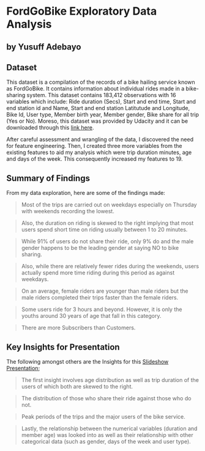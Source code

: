 # FordGoBike Exploratory Data Analysis
## by Yusuff Adebayo


## Dataset

This dataset is a compilation of the records of a bike hailing service known as FordGoBike. It contains information about individual rides made in a bike-sharing system. This dataset contains 183,412 observations with 16 variables which include: Ride duration (Secs), Start and end time, Start and end station id and Name, Start and end station Latitutude and Longitude, Bike Id, User type, Member birth year, Member gender, Bike share for all trip (Yes or No). Moreso, this dataset was provided by Udacity and it can be downloaded through this [link here](https://video.udacity-data.com/topher/2020/October/5f91cf38_201902-fordgobike-tripdata/201902-fordgobike-tripdata.csv).

After careful assessment and wrangling of the data, I discovered the need for feature engineering. Then, I created three more variables from the existing features to aid my analysis which were trip duration minutes, age and days of the week. This consequently increased my features to 19.


## Summary of Findings

From my data exploration, here are some of the findings made:

> Most of the trips are carried out on weekdays especially on Thursday with weekends recording the lowest.

> Also, the duration on riding is skewed to the right implying that most users spend short time on riding usually between 1 to 20 minutes.

> While 91% of users do not share their ride, only 9% do and the male gender happens to be the leading gender at saying NO to bike sharing.

> Also, while there are relatively fewer rides during the weekends, users actually spend more time riding during this period as against weekdays.

> On an average, female riders are younger than male riders but the male riders completed their trips faster than the female riders.

> Some users ride for 3 hours and beyond. However, it is only the youths around 30 years of age that fall in this category.

> There are more Subscribers than Customers.


## Key Insights for Presentation

The following amongst others are the Insights for this [Slideshow Presentation](https://yusuff14.github.io/communicate_fordgobike_findings.github.io/);

> The first insight involves age distribution as well as trip duration of the users of which both are skewed to the right.

> The distribution of those who share their ride against those who do not.

> Peak periods of the trips and the major users of the bike service.

> Lastly, the relationship between the numerical variables (duration and member age) was looked into as well as their relationship with other categorical data (such as gender, days of the week and user type).
